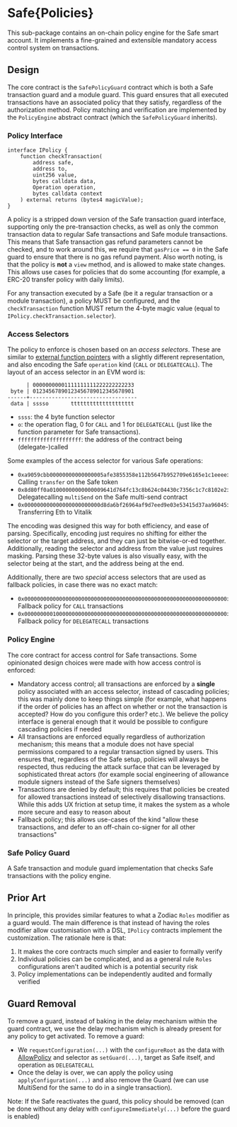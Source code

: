 # Safe{Policies}

This sub-package contains an on-chain policy engine for the Safe smart account. It implements a fine-grained and extensible mandatory access control system on transactions.

## Design

The core contract is the `SafePolicyGuard` contract which is both a Safe transaction guard and a module guard. This guard ensures that all executed transactions have an associated policy that they satisfy, regardless of the authorization method. Policy matching and verification are implemented by the `PolicyEngine` abstract contract (which the `SafePolicyGuard` inherits).

### Policy Interface

```solidity
interface IPolicy {
    function checkTransaction(
        address safe,
        address to,
        uint256 value,
        bytes calldata data,
        Operation operation,
        bytes calldata context
    ) external returns (bytes4 magicValue);
}
```

A policy is a stripped down version of the Safe transaction guard interface, supporting only the pre-transaction checks, as well as only the common transaction data to regular Safe transactions and Safe module transactions. This means that Safe transaction gas refund parameters cannot be checked, and to work around this, we require that `gasPrice == 0` in the Safe guard to ensure that there is no gas refund payment. Also worth noting, is that the policy is **not** a `view` method, and is allowed to make state changes. This allows use cases for policies that do some accounting (for example, a ERC-20 transfer policy with daily limits).

For any transaction executed by a Safe (be it a regular transaction or a module transaction), a policy MUST be configured, and the `checkTransaction` function MUST return the 4-byte magic value (equal to `IPolicy.checkTransaction.selector`).

### Access Selectors

The policy to enforce is chosen based on an _access selectors_. These are similar to [external function pointers](https://docs.soliditylang.org/en/latest/types.html#function-types) with a slightly different representation, and also encoding the Safe `operation` kind (`CALL` or `DELEGATECALL`). The layout of an access selector in an EVM word is:

```
      | 00000000001111111111222222222233
 byte | 01234567890123456789012345678901
------+----------------------------------
 data | sssso       tttttttttttttttttttt
```

* `ssss`: the 4 byte function selector
* `o`: the operation flag, 0 for `CALL` and 1 for `DELEGATECALL` (just like the function parameter for Safe transactions).
* `ffffffffffffffffffff`: the address of the contract being (delegate-)called

Some examples of the access selector for various Safe operations:

* `0xa9059cbb00000000000000005afe3855358e112b5647b952709e6165e1c1eeee`: Calling `transfer` on the Safe token
* `0x8d80ff0a01000000000000009641d764fc13c8b624c04430c7356c1c7c8102e2`: Delegatecalling `multiSend` on the Safe multi-send contract
* `0x000000000000000000000000d8da6bf26964af9d7eed9e03e53415d37aa96045`: Transferring Eth to Vitalik

The encoding was designed this way for both efficiency, and ease of parsing. Specifically, encoding just requires no shifting for either the selector or the target address, and they can just be bitwise-or-ed together. Additionally, reading the selector and address from the value just requires masking. Parsing these 32-byte values is also visually easy, with the selector being at the start, and the address being at the end.

Additionally, there are two _special_ access selectors that are used as fallback policies, in case there was no exact match:

* `0x0000000000000000000000000000000000000000000000000000000000000000`: Fallback policy for `CALL` transactions
* `0x0000000001000000000000000000000000000000000000000000000000000000`: Fallback policy for `DELEGATECALL` transactions

### Policy Engine

The core contract for access control for Safe transactions. Some opinionated design choices were made with how access control is enforced:

* Mandatory access control; all transactions are enforced by a **single** policy associated with an access selector, instead of cascading policies; this was mainly done to keep things simple (for example, what happens if the order of policies has an affect on whether or not the transaction is accepted? How do you configure this order? etc.). We believe the policy interface is general enough that it would be possible to configure cascading policies if needed
* All transactions are enforced equally regardless of authorization mechanism; this means that a module does not have special permissions compared to a regular transaction signed by users. This ensures that, regardless of the Safe setup, policies will always be respected, thus reducing the attack surface that can be leveraged by sophisticated threat actors (for example social engineering of allowance module signers instead of the Safe signers themselves)
* Transactions are denied by default; this requires that policies be created for allowed transactions instead of selectively disallowing transactions. While this adds UX friction at setup time, it makes the system as a whole more secure and easy to reason about
* Fallback policy; this allows use-cases of the kind "allow these transactions, and defer to an off-chain co-signer for all other transactions"

### Safe Policy Guard

A Safe transaction and module guard implementation that checks Safe transactions with the policy engine.

## Prior Art

In principle, this provides similar features to what a Zodiac `Roles` modifier as a guard would. The main difference is that instead of having the roles modifier allow customisation with a DSL, `IPolicy` contracts implement the customization. The rationale here is that:

1. It makes the core contracts much simpler and easier to formally verify
2. Individual policies can be complicated, and as a general rule `Roles` configurations aren't audited which is a potential security risk
3. Policy implementations can be independently audited and formally verified

## Guard Removal

To remove a guard, instead of baking in the delay mechanism within the guard contract, we use the delay mechanism which is already present for any policy to get activated. To remove a guard:
- We `requestConfiguration(...)` with the `configureRoot` as the data with [AllowPolicy](./contracts/policies/AllowPolicy.sol) and selector as `setGuard(...)`, target as Safe itself, and operation as `DELEGATECALL`
- Once the delay is over, we can apply the policy using `applyConfiguration(...)` and also remove the Guard (we can use MultiSend for the same to do in a single transaction).

Note: If the Safe reactivates the guard, this policy should be removed (can be done without any delay with `configureImmediately(...)` before the guard is enabled) 

